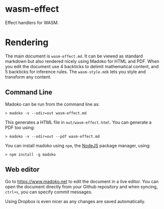 # wasm-effect

Effect handlers for WASM.


# Rendering

The main document is `wasm-effect.md`. It can be viewed as standard
markdown but also rendered nicely using Madoko for HTML and PDF. When you
edit the document use 4 backticks to delimit mathematical content, and 5
backticks for inference rules. The `wasm-style.mdk` lets you style and
transform any content.

## Command Line

Madoko can be run from the command line as:
```
> madoko -v --odir=out wasm-effect.md
```

This generates a HTML file in `out/wasm-effect.html`. You can generate
a PDF too using:  
```
> madoko -v --odir=out --pdf wasm-effect.md
```

You can install madoko using `npm`, the [NodeJS](https://www.nodejs.org) package manager, using:
```
> npm install -g madoko
```

## Web editor

Go to <https://www.madoko.net> to edit the document in a live editor.
You can open the document directly from your Github repository and
when syncing, `ctrl+s`, you can specify commit messages. 

Using Dropbox is even nicer as any changes are saved automatically.